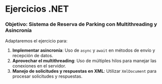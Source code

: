 # Ejercicios .NET
### **Objetivo**: Sistema de Reserva de Parking con Multithreading y Asincronía

Adaptaremos el ejercicio para:

1. **Implementar asincronía**: Uso de `async` y `await` en métodos de envío y recepción de datos.
2. **Aprovechar el multithreading**: Uso de múltiples hilos para manejar las conexiones en el servidor.
3. **Manejo de solicitudes y respuestas en XML**: Utilizar `XmlDocument` para procesar solicitudes y respuestas.